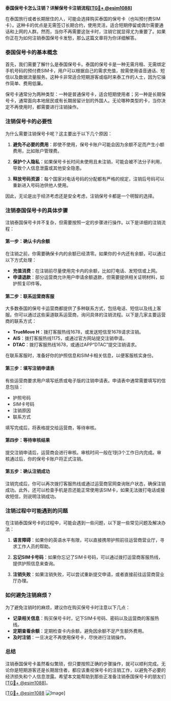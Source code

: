 **泰国保号卡怎么注销？详解保号卡注销流程[[TG💪+ @esim1088](https://t.me/s/esim1088)]**

在泰国旅行或者长期居住的人，可能会选择购买泰国的保号卡（也叫预付费SIM卡）。这种卡的优点是无需签订长期合约，使用灵活，适合短期停留或偶尔需要通话和上网的人群。然而，当你不再需要这张卡时，注销它就显得尤为重要了。如果你正在为如何注销泰国保号卡发愁，那么这篇文章将为你详细解答。

### 泰国保号卡的基本概念

首先，我们需要了解什么是泰国保号卡。泰国的保号卡是一种无需月租、无需绑定手机号码的预付费SIM卡，用户可以根据自己的需求充值，按需使用语音通话、短信以及数据流量服务。这种卡非常适合短期游客或临时来泰工作的人士，因为它操作简单、费用低廉。

保号卡通常分为两种类型：一种是普通保号卡，适合短期使用者；另一种是长期保号卡，通常面向本地居民或有长期居留计划的外国人。无论哪种类型的卡，当你决定不再使用时，都需要进行注销操作。

### 注销保号卡的必要性

为什么需要注销保号卡呢？这主要出于以下几个原因：

1. **避免不必要的费用**：即使不使用，保号卡账户可能会因为余额不足而产生小额费用，比如账户管理费。
   
2. **保护个人隐私**：如果保号卡长时间未使用且未注销，可能会被不法分子利用，导致个人信息泄露或其他安全隐患。

3. **释放号码资源**：每个国家对电话号码的分配都有严格的规定，注销后号码可以重新进入号码池供他人使用。

因此，无论是出于经济考虑还是安全考虑，注销保号卡都是一个明智的选择。

### 注销泰国保号卡的具体步骤

注销泰国保号卡并不复杂，但需要按照一定的步骤进行操作。以下是详细的注销流程：

#### 第一步：确认卡内余额

在注销之前，你需要确保卡内的余额已经清零。如果你的卡内还有余额，可以通过以下方式处理：

- **充值消费**：在注销前尽量使用完卡内的余额，比如打电话、发短信或上网。
- **申请退款**：部分运营商允许用户申请余额退款，但需要提供相关证明材料，如护照复印件等。

#### 第二步：联系运营商客服

大多数泰国的保号卡运营商都提供了多种联系方式，包括电话、短信以及线上客服。你可以通过这些渠道联系运营商，询问具体的注销流程。以下是几家主要运营商的联系方式：

- **TrueMove H**：拨打客服热线1678，或发送短信至1678请求注销。
- **AIS**：拨打客服热线1175，或通过官方网站提交注销申请。
- **DTAC**：拨打客服热线1678，或通过APP“DTAC”提交注销请求。

在联系客服时，准备好你的护照信息和SIM卡相关信息，以便客服核实身份。

#### 第三步：填写注销申请表

有些运营商要求用户填写纸质或电子版的注销申请表。申请表中通常需要填写的信息包括：

- 护照号码
- SIM卡号码
- 注销原因
- 联系方式

填写完成后，将表格提交给运营商，等待审核。

#### 第四步：等待审核结果

提交注销申请后，运营商会进行审核。审核时间一般在1到3个工作日内完成。审核通过后，你的保号卡账户将正式注销。

#### 第五步：确认注销成功

注销完成后，你可以再次拨打客服热线或通过运营商官网查询账户状态，确保注销成功。此外，还可以检查手机是否还能正常使用该SIM卡，如果无法拨打电话或接收短信，则说明注销成功。

### 注销过程中可能遇到的问题

在注销泰国保号卡的过程中，可能会遇到一些问题，以下是一些常见问题及解决办法：

1. **语言障碍**：如果你的英语水平有限，可以直接携带护照前往运营商营业厅，寻求工作人员的帮助。

2. **忘记SIM卡号码**：如果你忘记了SIM卡号码，可以通过拨打运营商客服热线，提供护照信息来查询。

3. **注销失败**：如果注销失败，可以尝试重新提交申请，或者直接前往运营商营业厅办理。

### 如何避免注销麻烦？

为了避免注销时的麻烦，建议你在购买保号卡时注意以下几点：

- **记录相关信息**：购买保号卡时，记下SIM卡号码、密码以及运营商的客服热线。
- **定期查看余额**：定期检查卡内余额，避免因余额不足产生额外费用。
- **及时注销**：一旦决定不再使用保号卡，尽快进行注销操作。

### 总结

注销泰国保号卡虽然看似繁琐，但只要按照正确的步骤操作，就可以顺利完成。无论你是短期游客还是长期居住者，都应该重视保号卡的注销工作，以避免不必要的经济损失和个人信息泄露。希望本文能帮助到那些正准备注销泰国保号卡的朋友们[[TG💪+ @esim1088](https://t.me/s/esim1088)]。

[[TG💪+ @esim1088](https://t.me/s/esim1088) ![Image](https://i.postimg.cc/4NQfJmqS/Snipaste-2025-05-13-00-14-12.png)]